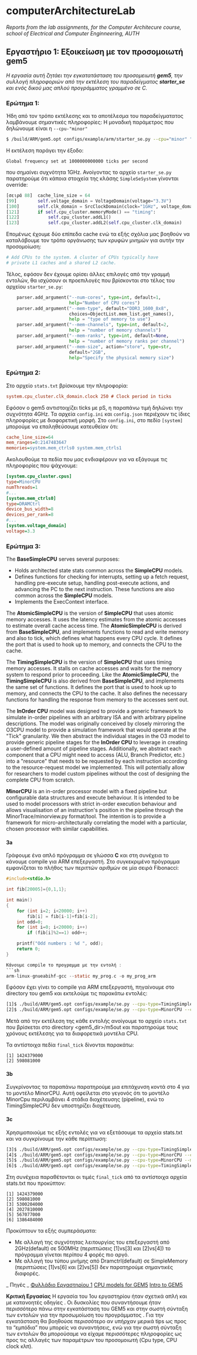 ﻿# computerArchitectureLab
_Reports from the lab assignments, for the Computer Architecure course, school of Electrical and Computer Enginneering, AUTH_
## Εργαστήριο 1: Εξοικείωση με τον προσομοιωτή gem5
_Η εργασία αυτή ζητάει την εγκατατάσταση του προσομειωτή **gem5**, την συλλογή πληροφοριών από την εκτέλεση του παραδείγματος **starter_se** και ενός δικού μας απλού προγράμματος γραμμένο σε C._
### Ερώτημα 1:
Ήδη από τον τρόπο εκτέλεσης και το αποτέλεσμα του παραδείγματατος λαμβάνουμε σημαντικές πληροφορίες: Η μοναδική παράμετρος που δηλώνουμε είναι η `--cpu-"minor"`
```sh
$ /build/ARM/gem5.opt configs/example/arm/starter_se.py --cpu="minor" "tests/test-progs/hello/bin/arm/linux/hello" 
```
Η εκτέλεση παράγει την έξοδο: 
```
Global frequency set at 1000000000000 ticks per second
```
που σημαίνει συχνότητα 1GHz. Ανοίγοντας το αρχείο `starter_se.py` παρατηρούμε ότι κάποια στοιχεία της κλάσης `SimpleSeSystem` γίνονται override:
```python
[σειρά 88]  cache_line_size = 64
[99]        self.voltage_domain = VoltageDomain(voltage="3.3V")
[100]       self.clk_domain = SrcClockDomain(clock="1GHz", voltage_domain=self.voltage_domain)
[121]       if self.cpu_cluster.memoryMode() == "timing":
[122]           self.cpu_cluster.addL1()
[123]           self.cpu_cluster.addL2(self.cpu_cluster.clk_domain)
```
Επομένως έχουμε δύο επίπεδα cache ενώ τα εξής σχόλια μας βοηθούν να καταλάβουμε τον τρόπο οργάνωσης των κρυφών μνημών για αυτήν την προσομοίωση:
```python
# Add CPUs to the system. A cluster of CPUs typically have
# private L1 caches and a shared L2 cache.
```
Τέλος, εφόσον δεν έχουμε ορίσει άλλες επιλογές από την γραμμή εντολών, θα ισχύσουν οι προεπιλογές που βρίσκονται στο τέλος του αρχείου `starter_se.py`:
```python
    parser.add_argument("--num-cores", type=int, default=1,
                        help="Number of CPU cores")
    parser.add_argument("--mem-type", default="DDR3_1600_8x8",
                        choices=ObjectList.mem_list.get_names(),
                        help = "type of memory to use")
    parser.add_argument("--mem-channels", type=int, default=2,
                        help = "number of memory channels")
    parser.add_argument("--mem-ranks", type=int, default=None,
                        help = "number of memory ranks per channel")
    parser.add_argument("--mem-size", action="store", type=str,
                        default="2GB",
                        help="Specify the physical memory size")
```
### Ερώτημα 2: 
Στο αρχείο `stats.txt` βρίσκουμε την πληροφορία:
```ini
system.cpu_cluster.clk_domain.clock 250 # Clock period in ticks
```
Εφόσον ο gem5 αντιστοιχίζει ticks με pS, η παραπάνω τιμή δηλώνει την συχνότητα 4GHz.
Τα αρχεία `config.ini` και `config.json` περιέχουν τις ίδιες πληροφορίες με διαφορετική μορφή. Στο `config.ini`, στο πεδίο `[system]` μπορούμε να επαληθεύσουμε κατευθείαν ότι:
```ini
cache_line_size=64
mem_ranges=0:2147483647
memories=system.mem_ctrls0 system.mem_ctrls1
```
Ακολουθούμε τα πεδία που μας ενδιαφέρουν για να εξάγουμε τις πληροφορίες που ψάχνουμε:
```ini
[system.cpu_cluster.cpus]
type=MinorCPU
numThreads=1
#...
[system.mem_ctrls0]
type=DRAMCtrl
device_bus_width=8
devices_per_rank=8
#...
[system.voltage_domain]
voltage=3.3
```
### Ερώτημα 3:
The **BaseSimpleCPU** serves several purposes: 
* Holds architected state stats common across the **SimpleCPU** models. 
* Defines functions for checking for interrupts, setting up a fetch request, handling pre-execute setup, handling post-execute actions, and advancing the PC to the next instruction. These functions are also common across the **SimpleCPU** models. 
* Implements the ExecContext interface.

The **AtomicSimpleCPU** is the version of **SimpleCPU** that uses atomic memory accesses. It uses the latency estimates from the atomic accesses to estimate overall cache access time. The **AtomicSimpleCPU** is derived from **BaseSimpleCPU**, and implements functions to read and write memory and also to tick, which defines what happens every CPU cycle. It defines the port that is used to hook up to memory, and connects the CPU to the cache. 

Τhe **TimingSimpleCPU** is the version of **SimpleCPU** that uses timing memory accesses. It stalls on cache accesses and waits for the memory system to respond prior to proceeding. Like the **AtomicSimpleCPU**, the **TimingSimpleCPU** is also derived from **BaseSimpleCPU**, and implements the same set of functions. It defines the port that is used to hook up to memory, and connects the CPU to the cache. It also defines the necessary functions for handling the response from memory to the accesses sent out. 

Τhe **InOrder CPU** model was designed to provide a generic framework to simulate in-order pipelines with an arbitrary ISA and with arbitrary pipeline descriptions. The model was originally conceived by closely mirroring the O3CPU model to provide a simulation framework that would operate at the "Tick" granularity. We then abstract the individual stages in the O3 model to provide generic pipeline stages for the **InOrder CPU** to leverage in creating a user-defined amount of pipeline stages. Additionally, we abstract each component that a CPU might need to access (ALU, Branch Predictor, etc.) into a "resource" that needs to be requested by each instruction according to the resource-request model we implemented. This will potentially allow for researchers to model custom pipelines without the cost of designing the complete CPU from scratch. 

**MinorCPU** is an in-order processor model with a fixed pipeline but configurable data structures and execute behaviour. It is intended to be used to model processors with strict in-order execution behaviour and allows visualisation of an instruction's position in the pipeline through the MinorTrace/minorview.py format/tool. The intention is to provide a framework for micro-architecturally correlating the model with a particular, chosen processor with similar capabilities.



#### 3a
Γράφουμε ένα απλό πρόγραμμα σε γλώσσα **C** και στη συνέχεια το κάνουμε compile για ARM επεξεργαστή. Στο συγκεκριμένο πρόγραμμα εμφανίζεται το πλήθος των περιττών αριθμών σε μία σειρά Fibonacci:
```c
#include<stdio.h>

int fib[20005]={0,1,1};

int main()
{
	for (int i=2; i<20000; i++)
		fib[i] = fib[i-1]+fib[i-2];
	int odd=0;
	for (int i=0; i<20000; i++)
		if (fib[i]%2==1) odd++;

	printf("Odd numbers : %d ", odd);
	return 0;
}

Κάνουμε compile το προγραμμα με την εντολή :
```sh
arm-linux-gnueabihf-gcc --static my_prog.c -o my_prog_arm
```

Εφόσον έχει γίνει το compile για ARM επεξεργαστή, πηγαίνουμε στο directory του gem5 και εκτελούμε τις παρακάτω εντολές:
```sh
[1]$ ./build/ARM/gem5.opt configs/example/se.py --cpu-type=TimingSimpleCPU --caches -c lab1/my_prog_arm
[2]$ ./build/ARM/gem5.opt configs/example/se.py --cpu-type=MinorCPU --caches -c lab1/my_prog_arm 
```
Μετά από την εκτέλεση της κάθε εντολής ανοίγουμε το αρχείο `stats.txt` που βρίσκεται στο directory <gem5_dir>/m5out και παρατηρούμε τους χρόνους εκτέλεσης για τα διαφορετικά μοντέλα CPU.

Τα αντίστοιχα πεδία `final_tick` δίνονται παρακάτω:
```
[1] 1424379000
[2] 598081000
```
#### 3b
Συγκρίνοντας τα παραπάνω παρατηρούμε μια επιτάχυνση κοντά στο 4 για το μοντέλο MinorCPU. Αυτή οφείλεται στο γεγονός ότι το μοντέλο MinorCpu περιλαμβάνει 4 στάδια διοχέτευσης (pipeline), ενώ το TimingSimpleCPU δεν υποστηρίζει διοχέτευση.

#### 3c
Χρησιμοποιούμε τις εξής εντολές για να εξετάσουμε τα αρχεία stats.txt και να συγκρίνουμε την κάθε περίπτωση:
```sh
[3]$ ./build/ARM/gem5.opt configs/example/se.py --cpu-type=TimingSimpleCPU --cpu-clock=500MHz --caches -c lab1/my_prog_arm 
[4]$ ./build/ARM/gem5.opt configs/example/se.py --cpu-type=MinorCPU --cpu-clock=500MHz --caches -c lab1/my_prog_arm
[5]$ ./build/ARM/gem5.opt configs/example/se.py --cpu-type=MinorCPU --mem-type=SimpleMemory --caches -c lab1/my_prog_arm 
[6]$ ./build/ARM/gem5.opt configs/example/se.py --cpu-type=TimingSimpleCPU --mem-type=SimpleMemory --caches -c lab1/my_prog_arm 
```
Στη συνέχεια παραθέτονται οι τιμές `final_tick` από τα αντίστοιχα αρχεία stats.txt που προκύπτον:
```
[1] 1424379000
[2] 598081000
[3] 5300204000
[4] 2027810000
[5] 567077000
[6] 1386484000
```
Προκύπτουν τα εξής συμπεράσματα:
* Με αλλαγή της συχνότητας λειτουργίας του επεξεργαστή από 2GHz(default) σε 500MHz (περιπτώσεις [1]vs[3] και [2]vs[4]) το πρόγραμμα γίνεται περίπου 4 φορές πιο αργό.
* Με αλλαγή του τύπου μνήμης από Dramctrl(default) σε SimpleMemory (περιπτώσεις [1]vs[6] και [2]vs[5]) δεν παρατηρούμε σημαντικές διαφορές.



_ Πηγές _
[Φυλλάδιο Εργαστηρίου 1](https://elearning.auth.gr/pluginfile.php/1286384/mod_resource/content/1/architecture_lab1.pdf)
[CPU models for GEM5](http://gem5.org/CPU_Models)
[Intro to GEM5](https://elearning.auth.gr/pluginfile.php/1278999/mod_resource/content/1/gem5_presentation_075.pdf)

**Κριτική Εργασίας**
Η εργασία του 1ου εργαστηρίου ήταν σχετικά απλή και με κατανοητές οδηγίες . Οι δυσκολίες που συναντήσουμε ήταν περισσότερο πάνω στην εγκατάσταση του GEM5 και στην σωστή σύνταξη των εντολών για την προσωμοίωση του προγράμματος . Για την εγκατάσταση θα βοηθούσε περισσότερο αν υπήρχαν μερικά tips ως προς τα “εμπόδια” που μπορείς να συναντήσεις, ενώ για την σωστή σύνταξη των εντολών θα μπορούσαμε να είχαμε περισσότερες πληροφορίες ως προς τις αλλαγές των παραμέτρων του προσομοιωτή (Cpu type, CPU clock κλπ).
